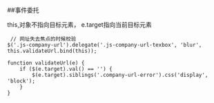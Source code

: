 ##事件委托

this,对象不指向目标元素， e.target指向当前目标元素

```
 // 网址失去焦点的时候校验
$('.js-company-url').delegate('.js-company-url-texbox', 'blur', this.validateUrl.bind(this));

function validateUrl(e) {
    if ($(e.target).val() == '') {
        $(e.target).siblings('.company-url-error').css('display', 'block');
    } 
}
```